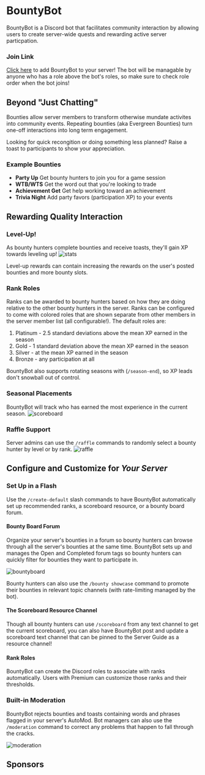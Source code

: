 # BountyBot
BountyBot is a Discord bot that facilitates community interaction by allowing users to create server-wide quests and rewarding active server particpation.

### Join Link
[Click here](https://discord.com/api/oauth2/authorize?client_id=536330483852771348&permissions=18135835404336&scope=bot%20applications.commands) to add BountyBot to your server! The bot will be managable by anyone who has a role above the bot's roles, so make sure to check role order when the bot joins!

## Beyond "Just Chatting"
Bounties allow server members to transform otherwise mundate activites into community events. Repeating bounties (aka Evergreen Bounties) turn one-off interactions into long term engagement.

Looking for quick recongition or doing something less planned? Raise a toast to participants to show your appreciation.

### Example Bounties
- __Party Up__ Get bounty hunters to join you for a game session
- __WTB/WTS__ Get the word out that you're looking to trade
- __Achievement Get__ Get help working toward an achievement
- __Trivia Night__ Add party favors (participation XP) to your events

## Rewarding Quality Interaction
### Level-Up!
As bounty hunters complete bounties and receive toasts, they'll gain XP towards leveling up!
![stats](https://github.com/Imaginary-Horizons-Productions/BountyBot/tree/ntseng/main/source/images/readme/stats.png)

Level-up rewards can contain increasing the rewards on the user's posted bounties and more bounty slots.

### Rank Roles
Ranks can be awarded to bounty hunters based on how they are doing relative to the other bounty hunters in the server. Ranks can be configured to come with colored roles that are shown separate from other members in the server member list (all configurable!). The default roles are:
1. Platinum - 2.5 standard deviations above the mean XP earned in the season
2. Gold - 1 standard deviation above the mean XP earned in the season
3. Silver - at the mean XP earned in the season
4. Bronze - any participation at all

BountyBot also supports rotating seasons with (`/season-end`), so XP leads don't snowball out of control.

### Seasonal Placements
BountyBot will track who has earned the most experience in the current season.
![scoreboard](https://github.com/Imaginary-Horizons-Productions/BountyBot/tree/ntseng/main/source/images/readme/scoreboard.png)

### Raffle Support
Server admins can use the `/raffle` commands to randomly select a bounty hunter by level or by rank.
![raffle](https://github.com/Imaginary-Horizons-Productions/BountyBot/tree/ntseng/main/source/images/readme/raffle.png)

## Configure and Customize for *Your Server*
### Set Up in a Flash
Use the `/create-default` slash commands to have BountyBot automatically set up recommended ranks, a scoreboard resource, or a bounty board forum.

#### Bounty Board Forum
Organize your server's bounties in a forum so bounty hunters can browse through all the server's bounties at the same time. BountyBot sets up and manages the Open and Completed forum tags so bounty hunters can quickly filter for bounties they want to participate in.

![bountyboard](https://github.com/Imaginary-Horizons-Productions/BountyBot/tree/ntseng/main/source/images/readme/bountyboard.png)

Bounty hunters can also use the `/bounty showcase` command to promote their bounties in relevant topic channels (with rate-limiting managed by the bot).

#### The Scoreboard Resource Channel
Though all bounty hunters can use `/scoreboard` from any text channel to get the current scoreboard, you can also have BountyBot post and update a scoreboard text channel that can be pinned to the Server Guide as a resource channel!

#### Rank Roles
BountyBot can create the Discord roles to associate with ranks automatically. Users with Premium can customize those ranks and their thresholds.

### Built-in Moderation
BountyBot rejects bounties and toasts containing words and phrases flagged in your server's AutoMod. Bot managers can also use the `/moderation` command to correct any problems that happen to fall through the cracks.

![moderation](https://github.com/Imaginary-Horizons-Productions/BountyBot/tree/ntseng/main/source/images/readme/moderation.png)

## Sponsors
<!-- sponsors --><!-- sponsors -->
